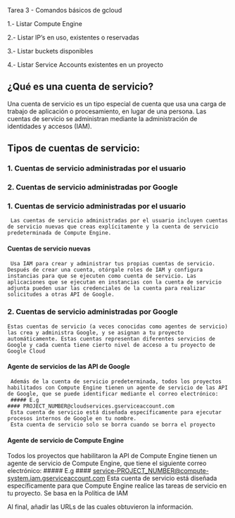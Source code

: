 
Tarea 3 - Comandos básicos de gcloud

1.- Listar Compute Engine

2.- Listar IP’s en uso, existentes o reservadas

3.- Listar buckets disponibles

4.- Listar Service Accounts existentes en un proyecto
## ¿Qué es una cuenta de servicio?
Una cuenta de servicio es un tipo especial de cuenta que usa una carga de trabajo de aplicación o procesamiento, en lugar de una persona. Las cuentas de servicio se administran mediante la administración de identidades y accesos (IAM).

## Tipos de cuentas de servicio:
### 1. Cuentas de servicio administradas por el usuario
### 2. Cuentas de servicio administradas por Google

### 1. Cuentas de servicio administradas por el usuario
     Las cuentas de servicio administradas por el usuario incluyen cuentas de servicio nuevas que creas explícitamente y la cuenta de servicio predeterminada de Compute Engine.

#### Cuentas de servicio nuevas
     Usa IAM para crear y administrar tus propias cuentas de servicio. Después de crear una cuenta, otórgale roles de IAM y configura instancias para que se ejecuten como cuenta de servicio. Las aplicaciones que se ejecutan en instancias con la cuenta de servicio adjunta pueden usar las credenciales de la cuenta para realizar solicitudes a otras API de Google.

### 2. Cuentas de servicio administradas por Google
    Estas cuentas de servicio (a veces conocidas como agentes de servicio) las crea y administra Google, y se asignan a tu proyecto automáticamente. Estas cuentas representan diferentes servicios de Google y cada cuenta tiene cierto nivel de acceso a tu proyecto de Google Cloud

#### Agente de servicios de las API de Google
     Además de la cuenta de servicio predeterminada, todos los proyectos habilitados con Compute Engine tienen un agente de servicio de las API de Google, que se puede identificar mediante el correo electrónico:
     ##### E.g
    #### PROJECT_NUMBER@cloudservices.gserviceaccount.com
     Esta cuenta de servicio está diseñada específicamente para ejecutar procesos internos de Google en tu nombre.
     Esta cuenta de servicio solo se borra cuando se borra el proyecto

#### Agente de servicio de Compute Engine
Todos los proyectos que habilitaron la API de Compute Engine tienen un agente de servicio de Compute Engine, que tiene el siguiente correo electrónico:
     ##### E.g
     #### service-PROJECT_NUMBER@compute-system.iam.gserviceaccount.com
     Esta cuenta de servicio está diseñada específicamente para que Compute Engine realice las tareas de servicio en tu proyecto. Se basa en la Política de IAM 

     


Al final, añadir las URLs de las cuales obtuvieron la información.
